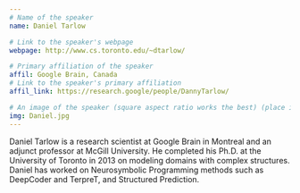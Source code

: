 ```yaml
---
# Name of the speaker
name: Daniel Tarlow

# Link to the speaker's webpage
webpage: http://www.cs.toronto.edu/~dtarlow/

# Primary affiliation of the speaker
affil: Google Brain, Canada 
# Link to the speaker's primary affiliation
affil_link: https://research.google/people/DannyTarlow/

# An image of the speaker (square aspect ratio works the best) (place in the `assets/img/speakers` directory)
img: Daniel.jpg
---
```


<!-- Whatever you write below will show up as the speaker's bio -->

Daniel Tarlow is a research scientist at Google Brain in Montreal and an adjunct professor at McGill University. He completed his Ph.D. at the University of Toronto in 2013 on modeling domains with complex structures. Daniel has worked on Neurosymbolic Programming methods such as DeepCoder and TerpreT, and Structured Prediction. 